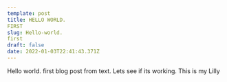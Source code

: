 ```yaml
---
template: post
title: HELLO WORLD.
FIRST
slug: Hello-world.
first
draft: false
date: 2022-01-03T22:41:43.371Z
---
```

   Hello world.
first blog post from text.
Lets see
if its working.
This is my
Lilly
 
    